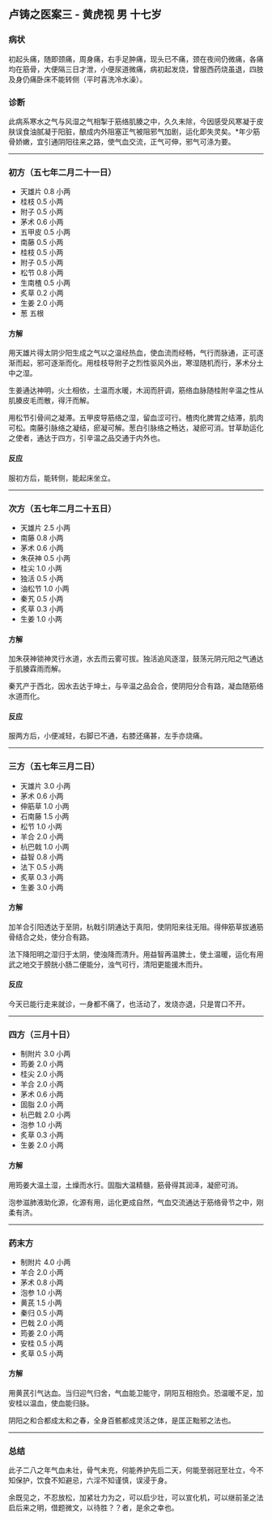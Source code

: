 ## 卢铸之医案三 - 黄虎视 男 十七岁

### 病状

初起头痛，随即颈痛，周身痛，右手足肿痛，现头已不痛，颈在夜间仍微痛，各痛均在筋骨，大便隔三日才泄，小便尿道微痛，病初起发烧，曾服西药烧虽退，四肢及身仍痛卧床不能转侧（平时喜洗冷水澡）。

### 诊断

此病系寒水之气与风湿之气相掣于筋络肌腠之中，久久未除，今因感受风寒凝于皮肤误食油腻凝于阳脏，酿成内外阻塞正气被阻邪气加剧，运化即失灵矣。\*年少筋骨娇嫩，宜引通阴阳往来之路，使气血交流，正气可伸，邪气可涤为要。

---

### 初方（五七年二月二十一日）

- 天雄片 0.8 小两
- 桂枝 0.5 小两
- 附子 0.5 小两
- 茅术 0.6 小两
- 五甲皮 0.5 小两
- 南藤 0.5 小两
- 桂枝 0.5 小两
- 附子 0.5 小两
- 松节 0.8 小两
- 生南楂 0.5 小两
- 炙草 0.2 小两
- 生姜 2.0 小两
- 葱 五根

#### 方解

用天雄片得太阴少阳生成之气以之温经热血，使血流而经畅，气行而脉通，正可逐渐而起，邪可逐渐而化。用桂枝导附子之烈性驱风外出，寒湿随机而行，茅术分土中之湿。

生姜通达神明，火土相依，土温而水暖，木润而肝调，筋络血脉随桂附辛温之性从肌腠皮毛而散，得汗而解。

用松节引骨间之凝滞。五甲皮导筋络之湿，留血涩可行。楂肉化脾胃之结滞，肌肉可松。南藤引脉络之凝结，瘀凝可解。葱白引脉络之畅达，凝瘀可消。甘草助运化之使者，通达于四方，引辛温之品交通于内外也。

#### 反应

服初方后，能转侧，能起床坐立。

---

### 次方（五七年二月二十五日）

- 天雄片 2.5 小两
- 南藤 0.8 小两
- 茅术 0.6 小两
- 朱茯神 0.5 小两
- 桂尖 1.0 小两
- 独活 0.5 小两
- 油松节 1.0 小两
- 秦艽 0.5 小两
- 炙草 0.3 小两
- 生姜 1.0 小两

#### 方解

加朱茯神锁神灵行水道，水去而云雾可拔。独活追风逐湿，鼓荡元阴元阳之气通达于肌腠霖雨而解。

秦艽产于西北，因水去达于坤土，与辛温之品会合，使阴阳分合有路，凝血随筋络水道而化。

#### 反应

服两方后，小便减轻，右脚已不通，右膝还痛甚，左手亦烧痛。

---

### 三方（五七年三月二日）

- 天雄片 3.0 小两
- 茅术 0.6 小两
- 伸筋草 1.0 小两
- 石南藤 1.5 小两
- 松节 1.0 小两
- 羊合 2.0 小两
- 杭巴戟 1.0 小两
- 益智 0.8 小两
- 法下 0.5 小两
- 炙草 0.3 小两
- 生姜 3.0 小两

#### 方解

加羊合引阳透达于至阴，杭戟引阴通达于真阳，使阴阳来往无阻。得伸筋草拔通筋骨结合之处，使分合有路。

法下降阳明之湿归于太阴，使浊降而清升。用益智再温脾土，使土温暖，运化有用武之地交于膀胱小肠二便能分，浊气可行，清阳更能援木而升。

#### 反应

今天已能行走来就诊，一身都不痛了，也活动了，发烧亦退，只是胃口不开。

---

### 四方（三月十日）

- 制附片 3.0 小两
- 筠姜 2.0 小两
- 桂尖 2.0 小两
- 羊合 2.0 小两
- 茅术 0.6 小两
- 固脂 2.0 小两
- 杭巴戟 2.0 小两
- 泡参 1.0 小两
- 炙草 0.3 小两
- 生姜 2.0 小两

#### 方解

用筠姜大温土湿，土燥而水行。固脂大温精髓，筋骨得其润泽，凝瘀可消。

泡参滋肺液助化源，化源有用，运化更成自然，气血交流通达于筋络骨节之中，刚柔有济。

---

### 药末方

- 制附片 4.0 小两
- 羊合 2.0 小两
- 茅术 0.8 小两
- 泡参 1.0 小两
- 黄芪 1.5 小两
- 秦归 0.5 小两
- 巴戟 2.0 小两
- 筠姜 2.0 小两
- 安桂 0.5 小两
- 炙草 0.5 小两

#### 方解

用黄芪引气达血。当归迎气归舍，气血能卫能守，阴阳互相抱负。恐温暖不足，加安桂以温血，使血能归脉。

阴阳之和合都成太和之春，全身百骸都成灵活之体，是匡正黜邪之法也。

---

### 总结

此子二八之年气血未壮，骨气未充，何能养护先后二天，何能至弱冠至壮立，今不知保护，饮食不知避忌，六淫不知谨慎，误浸于身。

余既见之，不忍放松，加紧壮力为之，可以启少壮，可以宣化机，可以继前圣之法启后来之明，借题微文，以待胜？？者，是余之幸也。
